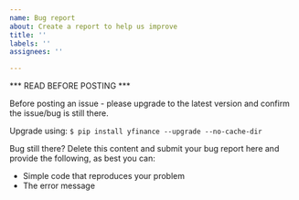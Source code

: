 ```yaml
---
name: Bug report
about: Create a report to help us improve
title: ''
labels: ''
assignees: ''

---
```


*** READ BEFORE POSTING ***

Before posting an issue - please upgrade to the latest version and confirm the issue/bug is still there.

Upgrade using:
`$ pip install yfinance --upgrade --no-cache-dir`

Bug still there? Delete this content and submit your bug report here and provide the following, as best you can:

- Simple code that reproduces your problem
- The error message
